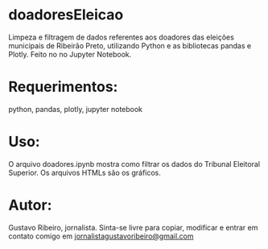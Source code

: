 # doadoresEleicao
Limpeza e filtragem de dados referentes aos doadores das eleições municipais de Ribeirão Preto, utilizando Python e as bibliotecas pandas e Plotly. Feito no no Jupyter Notebook.

# Requerimentos:

python, pandas, plotly, jupyter notebook

# Uso:

O arquivo doadores.ipynb mostra como filtrar os dados do Tribunal Eleitoral Superior. Os arquivos HTMLs são os gráficos.

# Autor:

Gustavo Ribeiro, jornalista. Sinta-se livre para copiar, modificar e entrar em contato comigo em
jornalistagustavoribeiro@gmail.com
